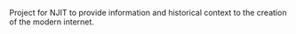 
Project for NJIT to provide information and historical context to the creation of the modern internet.